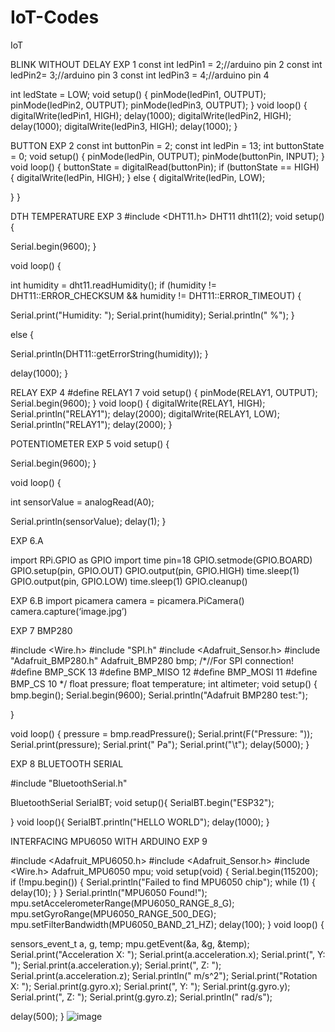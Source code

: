 # IoT-Codes
IoT

BLINK WITHOUT DELAY EXP 1
const int ledPin1 = 2;//arduino pin 2 
const int ledPin2= 3;//arduino pin 3 
const int ledPin3 = 4;//arduino pin 4

int ledState = LOW; void setup() {
pinMode(ledPin1, OUTPUT); 
pinMode(ledPin2, OUTPUT); 
pinMode(ledPin3, OUTPUT);
}
void loop() { digitalWrite(ledPin1, HIGH); 
delay(1000); digitalWrite(ledPin2, HIGH); 
delay(1000); digitalWrite(ledPin3, HIGH); 
delay(1000);
}
 


BUTTON EXP 2
const int buttonPin = 2; 
const int ledPin = 13; 
int buttonState = 0; 
void setup() {
pinMode(ledPin, OUTPUT); 
pinMode(buttonPin, INPUT);
}
void loop() {
buttonState = digitalRead(buttonPin); 
if (buttonState == HIGH) { 
digitalWrite(ledPin, HIGH);
} else {
digitalWrite(ledPin, LOW);

}
}


 
DTH TEMPERATURE EXP 3
#include <DHT11.h> DHT11 dht11(2);
void setup()
{

Serial.begin(9600);
}

void loop()
{

int humidity = dht11.readHumidity();
if (humidity != DHT11::ERROR_CHECKSUM && humidity != DHT11::ERROR_TIMEOUT)
{

Serial.print("Humidity: "); Serial.print(humidity); Serial.println(" %");
}

else
{

Serial.println(DHT11::getErrorString(humidity));
}

delay(1000);
}


 
RELAY EXP 4
#define RELAY1 7 void setup() {
pinMode(RELAY1, OUTPUT);
Serial.begin(9600);
}
void loop() { digitalWrite(RELAY1, HIGH); 
Serial.println("RELAY1"); 
delay(2000); 
digitalWrite(RELAY1, LOW); 
Serial.println("RELAY1"); 
delay(2000);
}
 
POTENTIOMETER EXP 5
void setup() {


Serial.begin(9600);
}


void loop() {


int sensorValue = analogRead(A0);


Serial.println(sensorValue); delay(1);
}
 
EXP 6.A

import RPi.GPIO as GPIO import time
pin=18 GPIO.setmode(GPIO.BOARD)
GPIO.setup(pin, GPIO.OUT) GPIO.output(pin, GPIO.HIGH) time.sleep(1) GPIO.output(pin, GPIO.LOW) time.sleep(1)
GPIO.cleanup()



EXP 6.B
import picamera
camera = picamera.PiCamera() camera.capture(‘image.jpg’)
 
EXP 7 BMP280

#include <Wire.h> 
#include "SPI.h"
#include <Adafruit_Sensor.h> 
#include "Adafruit_BMP280.h" 
Adafruit_BMP280 bmp;
/*//For SPI connection! 
#deﬁne BMP_SCK 13
#deﬁne BMP_MISO 12
#deﬁne BMP_MOSI 11 
#deﬁne BMP_CS 10 */ 
ﬂoat pressure;
ﬂoat temperature;
int altimeter;
void setup() 
{ bmp.begin(); 
Serial.begin(9600);
Serial.println("Adafruit BMP280 test:");

}

void loop() {
pressure = bmp.readPressure(); 
Serial.print(F("Pressure: "));
Serial.print(pressure); 
Serial.print(" Pa");
Serial.print("\t"); 
delay(5000);
}


 
EXP 8 BLUETOOTH SERIAL

#include "BluetoothSerial.h"


BluetoothSerial SerialBT;
void setup(){
SerialBT.begin("ESP32");

}
void loop(){ 
SerialBT.println("HELLO WORLD"); delay(1000);
}
 
INTERFACING MPU6050 WITH ARDUINO EXP 9

#include <Adafruit_MPU6050.h> 
#include <Adafruit_Sensor.h> 
#include <Wire.h> 
Adafruit_MPU6050 mpu;
void setup(void) {
Serial.begin(115200); 
if (!mpu.begin()) {
Serial.println("Failed to find MPU6050 chip"); while (1) {
delay(10);
}
}
Serial.println("MPU6050 Found!"); 
mpu.setAccelerometerRange(MPU6050_RANGE_8_G);
mpu.setGyroRange(MPU6050_RANGE_500_DEG);
mpu.setFilterBandwidth(MPU6050_BAND_21_HZ); 
delay(100);
}
void loop() {

sensors_event_t a, g, temp; 
mpu.getEvent(&a, &g, &temp); 
Serial.print("Acceleration X: ");
Serial.print(a.acceleration.x); 
Serial.print(", Y: ");
Serial.print(a.acceleration.y); 
Serial.print(", Z: "); 
Serial.print(a.acceleration.z); 
Serial.println(" m/s^2"); 
Serial.print("Rotation X: "); 
Serial.print(g.gyro.x); 
Serial.print(", Y: "); 
Serial.print(g.gyro.y);
Serial.print(", Z: "); 
Serial.print(g.gyro.z); 
Serial.println(" rad/s");

delay(500);
}
![image](https://github.com/abhirathsujith/IoT-Codes/assets/78019581/82c5dfb5-fbc3-44c0-8cfd-e6bbe6e4ecd0)

